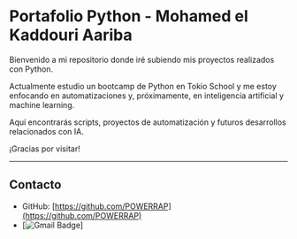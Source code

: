 # Portafolio Python - Mohamed el Kaddouri Aariba

Bienvenido a mi repositorio donde iré subiendo mis proyectos realizados con Python.

Actualmente estudio un bootcamp de Python en Tokio School y me estoy enfocando en automatizaciones y, próximamente, en inteligencia artificial y machine learning.

Aquí encontrarás scripts, proyectos de automatización y futuros desarrollos relacionados con IA.

¡Gracias por visitar!

---

## Contacto

- GitHub: [https://github.com/POWERRAP](https://github.com/POWERRAP)
- [![Gmail Badge](https://img.shields.io/badge/-mohamed.elka@hotmail.com-c14438?style=flat-square&logo=Gmail&logoColor=white&link=mailto:mohamed.elka@hotmail.com)]
